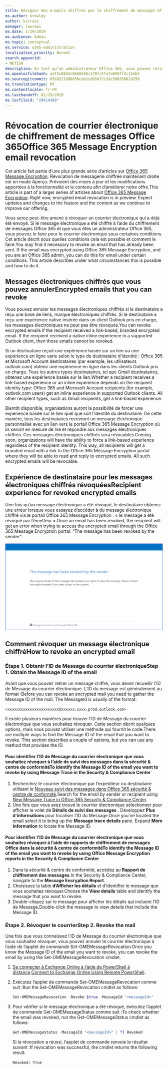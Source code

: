 ```yaml
---
title: Révoquer des e-mails chiffrés par le chiffrement de messages Office 365
ms.author: krowley
author: kccross
manager: laurawi
ms.date: 1/29/2019
ms.audience: Admin
ms.topic: conceptual
ms.service: o365-administration
localization_priority: Normal
search.appverid:
- MET150
description: En tant qu’un administrateur Office 365, vous pouvez retirer certains messages électroniques chiffrés avec Office 365 Message Encryption.
ms.openlocfilehash: a3f5c08d2c8660e56c378fc5fa7a850ff2c12eb5
ms.sourcegitcommit: 03b9221d9885bcde1cdb5df2c2dc5d835802d299
ms.translationtype: MT
ms.contentlocale: fr-FR
ms.lasthandoff: 01/29/2019
ms.locfileid: "29614388"
---
```

# <a name="office-365-message-encryption-email-revocation"></a><span data-ttu-id="aaa3d-103">Révocation de courrier électronique de chiffrement de messages Office 365</span><span class="sxs-lookup"><span data-stu-id="aaa3d-103">Office 365 Message Encryption email revocation</span></span>

<span data-ttu-id="aaa3d-p101">Cet article fait partie d’une plus grande série d’articles sur [Office 365 Message Encryption](ome.md). Révocation de messagerie chiffrée maintenant droite est en mode Aperçu. Prévoient des mises à jour et les modifications apportées à la fonctionnalité et le contenu afin d’améliorer notre offre.</span><span class="sxs-lookup"><span data-stu-id="aaa3d-p101">This article is part of a larger series of articles about [Office 365 Message Encryption](ome.md). Right now, encrypted email revocation is in preview. Expect updates and changes to the feature and the content as we continue to improve our offering.</span></span>

<span data-ttu-id="aaa3d-p102">Vous serez peut-être amené à révoquer un courrier électronique qui a déjà été envoyé. Si le message électronique a été chiffré à l’aide du chiffrement de messages Office 365 et que vous êtes un administrateur Office 365, vous pouvez le faire pour le courrier électronique sous certaines conditions. Cet article décrit sous quelles conditions cela est possible et comment le faire.</span><span class="sxs-lookup"><span data-stu-id="aaa3d-p102">You may find it necessary to revoke an email that has already been sent. If the email was encrypted using Office 365 Message Encryption, and you are an Office 365 admin, you can do this for email under certain conditions. This article describes under what circumstances this is possible and how to do it.</span></span>
  
## <a name="encrypted-emails-that-you-can-revoke"></a><span data-ttu-id="aaa3d-110">Messages électroniques chiffrés que vous pouvez annuler</span><span class="sxs-lookup"><span data-stu-id="aaa3d-110">Encrypted emails that you can revoke</span></span>

<span data-ttu-id="aaa3d-p103">Vous pouvez annuler les messages électroniques chiffrés si le destinataire a reçu une base de liens, marque électroniques chiffrés. Si le destinataire a reçu une expérience native insérée dans un client Outlook pris en charge, les messages électroniques ne peut pas être révoqués.</span><span class="sxs-lookup"><span data-stu-id="aaa3d-p103">You can revoke encrypted emails if the recipient received a link-based, branded encrypted email. If the recipient received a native inline experience in a supported Outlook client, then those emails cannot be revoked.</span></span>

<span data-ttu-id="aaa3d-p104">Si un destinataire reçoit une expérience basée sur un lien ou une expérience en ligne varie selon le type de destinataire d’identité : Office 365 et Microsoft Account destinataires (par exemple, les utilisateurs outlook.com) obtenir une expérience en ligne dans les clients Outlook pris en charge. Tous les autres types destinataires, tel que Gmail destinataires, obtenez une expérience basée sur le lien.</span><span class="sxs-lookup"><span data-stu-id="aaa3d-p104">Whether a recipient receives a link-based experience or an inline experience depends on the recipient identity type: Office 365 and Microsoft Account recipients (for example, outlook.com users) get an inline experience in supported Outlook clients. All other recipient types, such as Gmail recipients, get a link-based experience.</span></span>

<span data-ttu-id="aaa3d-p105">Bientôt disponible, organisations auront la possibilité de forcer une expérience basée sur le lien quel que soit l’identité du destinataire. De cette manière, tous les destinataires recevront un message électronique personnalisé avec un lien vers le portail Office 365 Message Encryption où ils seront en mesure de lire et répondre aux messages électroniques chiffrés. Ces messages électroniques chiffrés sera révocables.</span><span class="sxs-lookup"><span data-stu-id="aaa3d-p105">Coming soon, organizations will have the ability to force a link-based experience regardless of the recipient identity. This way, all recipients will get a branded email with a link to the Office 365 Message Encryption portal where they will be able to read and reply to encrypted emails. All such encrypted emails will be revocable.</span></span>
  
## <a name="recipient-experience-for-revoked-encrypted-emails"></a><span data-ttu-id="aaa3d-118">Expérience de destinataire pour les messages électroniques chiffrés révoquées</span><span class="sxs-lookup"><span data-stu-id="aaa3d-118">Recipient experience for revoked encrypted emails</span></span>

<span data-ttu-id="aaa3d-119">Une fois qu’un message électronique a été révoqué, le destinataire obtenez une erreur lorsque vous essayez d’accéder à du message électronique chiffré via le portail Office 365 Message Encryption : « le message a été révoqué par l’émetteur ».</span><span class="sxs-lookup"><span data-stu-id="aaa3d-119">Once an email has been revoked, the recipient will get an error when trying to access the encrypted email through the Office 365 Message Encryption portal: “The message has been revoked by the sender”.</span></span>

![Capture d’écran montrant une révoquées de messages électroniques chiffrés.](media/revoked-encrypted-email.png)

## <a name="how-to-revoke-an-encrypted-email"></a><span data-ttu-id="aaa3d-121">Comment révoquer un message électronique chiffré</span><span class="sxs-lookup"><span data-stu-id="aaa3d-121">How to revoke an encrypted email</span></span>

### <a name="step-1-obtain-the-message-id-of-the-email"></a><span data-ttu-id="aaa3d-p106">Étape 1. Obtenir l’ID de Message du courrier électronique</span><span class="sxs-lookup"><span data-stu-id="aaa3d-p106">Step 1. Obtain the Message ID of the email</span></span>

<span data-ttu-id="aaa3d-p107">Avant que vous pouvez retirer un message chiffré, vous devez recueillir l’ID de Message du courrier électronique. L’ID du message est généralement au format :</span><span class="sxs-lookup"><span data-stu-id="aaa3d-p107">Before you can revoke an encrypted mail you need to gather the Message ID of the mail. The MessageId is usually of the format:</span></span>

`<xxxxxxxxxxxxxxxxxxxxxxx@xxxxxx.xxxx.prod.outlook.com>`  

<span data-ttu-id="aaa3d-p108">Il existe plusieurs manières pour trouver l’ID de Message du courrier électronique que vous souhaitez révoquer. Cette section décrit quelques options, mais vous pouvez utiliser une méthode qui fournit le code.</span><span class="sxs-lookup"><span data-stu-id="aaa3d-p108">There are multiple ways to find the Message ID of the email that you want to revoke. This section describes a couple of options, but you can use any method that provides the ID.</span></span>

#### <a name="to-identify-the-message-id-of-the-email-you-want-to-revoke-by-using-message-trace-in-the-security-amp-compliance-center"></a><span data-ttu-id="aaa3d-128">Pour identifier l’ID de Message du courrier électronique que vous souhaitez révoquer à l’aide de suivi des messages dans la sécurité &amp; centre de conformité</span><span class="sxs-lookup"><span data-stu-id="aaa3d-128">To identify the Message ID of the email you want to revoke by using Message Trace in the Security &amp; Compliance Center</span></span>

1. <span data-ttu-id="aaa3d-129">Recherchez le courrier électronique par l’expéditeur ou destinataire utilisant le [Nouveau suivi des messages dans Office 365 sécurité & centre de conformité](https://blogs.technet.microsoft.com/exchange/2018/05/02/new-message-trace-in-office-365-security-compliance-center/).</span><span class="sxs-lookup"><span data-stu-id="aaa3d-129">Search for the email by sender or recipient using [New Message Trace in Office 365 Security & Compliance Center](https://blogs.technet.microsoft.com/exchange/2018/05/02/new-message-trace-in-office-365-security-compliance-center/).</span></span>
2. <span data-ttu-id="aaa3d-p109">Une fois que vous avez trouvé le courrier électronique sélectionner pour afficher le volet de **Détails de suivi des messages** . Développez **Plus d’informations** pour localiser l’ID du Message.</span><span class="sxs-lookup"><span data-stu-id="aaa3d-p109">Once you've located the email select it to bring up the **Message trace details** pane. Expand **More Information** to locate the Message ID.</span></span>

#### <a name="to-identify-the-message-id-of-the-email-you-want-to-revoke-by-using-office-message-encryption-reports-in-the-security-amp-compliance-center"></a><span data-ttu-id="aaa3d-132">Pour identifier l’ID de Message du courrier électronique que vous souhaitez révoquer à l’aide de rapports de chiffrement de messages Office dans la sécurité &amp; centre de conformité</span><span class="sxs-lookup"><span data-stu-id="aaa3d-132">To identify the Message ID of the email you want to revoke by using Office Message Encryption reports in the Security &amp; Compliance Center</span></span>

1. <span data-ttu-id="aaa3d-133">Dans la sécurité &amp; centre de conformité, accédez au **Rapport de chiffrement des messages**.</span><span class="sxs-lookup"><span data-stu-id="aaa3d-133">In the Security &amp; Compliance Center, navigate to the **Message Encryption Report**.</span></span>
2. <span data-ttu-id="aaa3d-134">Choisissez la table **d’Afficher les détails** et d’identifier le message que vous souhaitez révoquer.</span><span class="sxs-lookup"><span data-stu-id="aaa3d-134">Choose the **View details** table and identify the message that you want to revoke.</span></span>
3. <span data-ttu-id="aaa3d-135">Double-cliquez sur le message pour afficher les détails qui incluent l’ID de Message.</span><span class="sxs-lookup"><span data-stu-id="aaa3d-135">Double-click the message to view details that include the Message ID.</span></span>

### <a name="step-2-revoke-the-mail"></a><span data-ttu-id="aaa3d-p110">Étape 2. Révoquer le courrier</span><span class="sxs-lookup"><span data-stu-id="aaa3d-p110">Step 2. Revoke the mail</span></span>  

<span data-ttu-id="aaa3d-138">Une fois que vous connaissez l’ID de Message du courrier électronique que vous souhaitez révoquer, vous pouvez annuler le courrier électronique à l’aide de l’applet de commande Set-OMEMessageRevocation.</span><span class="sxs-lookup"><span data-stu-id="aaa3d-138">Once you know the Message ID of the email you want to revoke, you can revoke the email by using the Set-OMEMessageRevocation cmdlet.</span></span>

1. <span data-ttu-id="aaa3d-139">[Se connecter à Exchange Online à l’aide de PowerShell à distance](https://docs.microsoft.com/powershell/exchange/exchange-online/connect-to-exchange-online-powershell/connect-to-exchange-online-powershell?view=exchange-ps).</span><span class="sxs-lookup"><span data-stu-id="aaa3d-139">[Connect to Exchange Online Using Remote PowerShell](https://docs.microsoft.com/powershell/exchange/exchange-online/connect-to-exchange-online-powershell/connect-to-exchange-online-powershell?view=exchange-ps).</span></span>

2. <span data-ttu-id="aaa3d-140">Exécutez l’applet de commande Set-OMEMessageRevocation comme suit :</span><span class="sxs-lookup"><span data-stu-id="aaa3d-140">Run the Set-OMEMessageRevocation cmdlet as follows:</span></span>

    ```powershell
    Set-OMEMessageRevocation -Revoke $true -MessageId "<messageId>"
    ```  

3. <span data-ttu-id="aaa3d-141">Pour vérifier si le message électronique a été révoqué, exécutez l’applet de commande Get-OMEMessageStatus comme suit :</span><span class="sxs-lookup"><span data-stu-id="aaa3d-141">To check whether the email was revoked, run the Get-OMEMessageStatus cmdlet as follows:</span></span>

    ```powershell
    Get-OMEMessageStatus -MessageId "<messageId>" | fl Revoked
    ```  
    <span data-ttu-id="aaa3d-142">Si la révocation a réussi, l’applet de commande renvoie le résultat suivant :</span><span class="sxs-lookup"><span data-stu-id="aaa3d-142">If revocation was successful, the cmdlet returns the following result:</span></span>  

    `Revoked: True`
